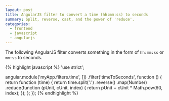 ```yaml
---
layout: post
title: AngularJS filter to convert a time (hh:mm:ss) to seconds
summary: Split, reverse, cast, and the power of 'reduce'.
categories:
  - frontend
  - javascript
  - angularjs
---
```


The following AngularJS filter converts something in the form of `hh:mm:ss`
or `mm:ss` to seconds.

{% highlight javascript %}
'use strict';

angular.module('myApp.filters.time', [])
  .filter('timeToSeconds', function () {
    return function (time) {
      return time.split(':')
        .reverse()
        .map(Number)
        .reduce(function (pUnit, cUnit, index) {
          return pUnit + cUnit * Math.pow(60, index);
        });
    };
  });
{% endhighlight %}
